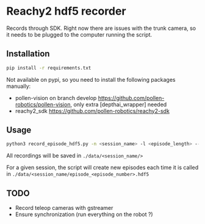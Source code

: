 # Reachy2 hdf5 recorder

Records through SDK. 
Right now there are issues with the trunk camera, so it needs to be plugged to the computer running the script.

## Installation

```bash
pip install -r requirements.txt
```

Not available on pypi, so you need to install the following packages manually:
- pollen-vision on branch develop https://github.com/pollen-robotics/pollen-vision, only extra [depthai_wrapper] needed
- reachy2_sdk https://github.com/pollen-robotics/reachy2-sdk

## Usage
    
```bash
python3 record_episode_hdf5.py -n <session_name> -l <episode_length> --robot_ip <robot_ip>
```

All recordings will be saved in `./data/<session_name/>`

For a given session, the script will create new episodes each time it is called in `./data/<session_name/episode_<episode_number>.hdf5`



## TODO
- Record teleop cameras with gstreamer
- Ensure synchronization (run everything on the robot ?)